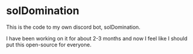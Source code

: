 # solDomination


This is the code to my own discord bot, solDomination.

I have been working on it for about 2-3 months and now I feel like I should put this open-source for everyone.
